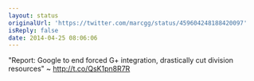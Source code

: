 ```yaml
---
layout: status
originalUrl: 'https://twitter.com/marcgg/status/459604248188420097'
isReply: false
date: 2014-04-25 08:06:06
---
```


"Report: Google to end forced G+ integration, drastically cut division resources" ~ http://t.co/QsK1pn8R7R
